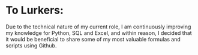 # To Lurkers:

Due to the technical nature of my current role, I am continuously improving my knowledge for Python, SQL and Excel,
and within reason, I decided that it would be beneficial to share some of my most valuable formulas and scripts using Github.
